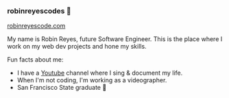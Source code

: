 ### robinreyescodes 👋

[robinreyescode.com](https://www.robinreyescode.com)

My name is Robin Reyes, future Software Engineer. This is the place where I work on my web dev projects and hone my skills. 

Fun facts about me: 
- I have a [Youtube](https://www.youtube.com/@robinnnsings) channel where I sing & document my life.
- When I'm not coding, I'm working as a videographer.
- San Francisco State graduate 🐊
<!--
**robinreyescodes/robinreyescodes** is a ✨ _special_ ✨ repository because its `README.md` (this file) appears on your GitHub profile.

Here are some ideas to get you started:

- 🔭 I’m currently working on ...
- 🌱 I’m currently learning ...
- 👯 I’m looking to collaborate on ...
- 🤔 I’m looking for help with ...
- 💬 Ask me about ...
- 📫 How to reach me: ...
- 😄 Pronouns: ...
- ⚡ Fun fact: ...
-->
